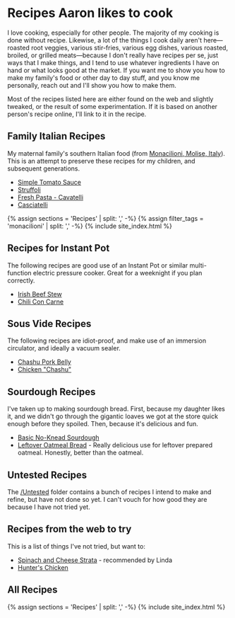 # Recipes Aaron likes to cook

I love cooking, especially for other people. The majority of my cooking is done without recipe. Likewise, a lot of the things I cook daily aren't here—roasted root veggies, various stir-fries, various egg dishes, various roasted, broiled, or grilled meats—because I don't really have recipes per se, just ways that I make things, and I tend to use whatever ingredients I have on hand or what looks good at the market. If you want me to show you how to make my family's food or other day to day stuff, and you know me personally, reach out and I'll show you how to make them. 

Most of the recipes listed here are either found on the web and slightly tweaked, or the result of some experimentation. If it is based on another person's recipe online, I'll link to it in the recipe.

## Family Italian Recipes

My maternal family's southern Italian food (from [Monacilioni, Molise, Italy](https://en.wikipedia.org/wiki/Monacilioni)). This is an attempt to preserve these recipes for my children, and subsequent generations.

- [Simple Tomato Sauce](./Simple%20Tomato%20Sauce)
- [Struffoli](./Struffoli)
- [Fresh Pasta - Cavatelli](./Cavatelli)
- [Casciatelli](./Casciatelli)

{% assign sections = 'Recipes' | split: ',' -%}
{% assign filter_tags = 'monacilioni' | split: ',' -%}
{% include site_index.html %}

## Recipes for Instant Pot

The following recipes are good use of an Instant Pot or similar multi-function electric pressure cooker. Great for a weeknight if you plan correctly.

- [Irish Beef Stew](./Instant%20Pot%20Irish%20Beef%20Stew)
- [Chili Con Carne](./Chili%20Con%20Carne)

## Sous Vide Recipes

The following recipes are idiot-proof, and make use of an immersion circulator, and ideally a vacuum sealer.

- [Chashu Pork Belly](./Chashu%20Pork%20Belly)
- [Chicken "Chashu"](./Chicken%20Breast%20Chashu)

## Sourdough Recipes

I've taken up to making sourdough bread. First, because my daughter likes it, and we didn't go through the gigantic loaves we got at the store quick enough before they spoiled. Then, because it's delicious and fun.

- [Basic No-Knead Sourdough](./Sourdough/Basic%20No-Knead%20Sourdough)
- [Leftover Oatmeal Bread](./Sourdough/Leftover%20Oatmeal%20Bread) - Really delicious use for leftover prepared oatmeal. Honestly, better than the oatmeal.

## Untested Recipes

The [/Untested](./Untested) folder contains a bunch of recipes I intend to make and refine, but have not done so yet. I can't vouch for how good they are because I have not tried yet. 

## Recipes from the web to try

This is a list of things I've not tried, but want to:

- [Spinach and Cheese Strata](https://smittenkitchen.com/2009/12/spinach-and-cheese-strata/) - recommended by Linda
- [Hunter's Chicken](https://youtu.be/yMVGR3ibVvs?si=Wyd0WOFdz9yoA1z6)

## All Recipes

{% assign sections = 'Recipes' | split: ',' -%}
{% include site_index.html %}